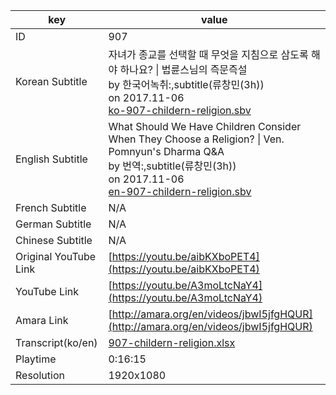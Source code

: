 |  key  |  value  |
|-------|---------|
| ID            | 907 |
| Korean Subtitle |  자녀가 종교를 선택할 때 무엇을 지침으로 삼도록 해야 하나요? \| 법륜스님의 즉문즉설<br>by 한국어녹취:,subtitle(류창민(3h))<br>on 2017.11-06<br>[ko-907-childern-religion.sbv](https://github.com/jungtosociety/dharma-qna/raw/master/sub/907/ko-907-childern-religion.sbv)<br>|
| English Subtitle | What Should We Have Children Consider When They Choose a Religion?  \| Ven. Pomnyun's Dharma Q&A<br>by 번역:,subtitle(류창민(3h))<br>on 2017.11-06<br>[en-907-childern-religion.sbv](https://github.com/jungtosociety/dharma-qna/raw/master/sub/907/en-907-childern-religion.sbv)<br>|
| French Subtitle | N/A |
| German Subtitle | N/A |
| Chinese Subtitle | N/A |
| Original YouTube Link  | [https://youtu.be/aibKXboPET4](https://youtu.be/aibKXboPET4) |
| YouTube Link  | [https://youtu.be/A3moLtcNaY4](https://youtu.be/A3moLtcNaY4) |
| Amara Link    | [http://amara.org/en/videos/jbwI5jfgHQUR](http://amara.org/en/videos/jbwI5jfgHQUR) |
| Transcript(ko/en) | [907-childern-religion.xlsx](https://github.com/jungtosociety/dharma-qna/raw/master/sub/907/907-childern-religion.xlsx) |
| Playtime | 0:16:15 |
| Resolution | 1920x1080|
